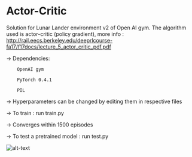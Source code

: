 # Actor-Critic

Solution for Lunar Lander environment v2 of Open AI gym.
The algorithm used is actor-critic (policy gradient),
more info : http://rail.eecs.berkeley.edu/deeprlcourse-fa17/f17docs/lecture_5_actor_critic_pdf.pdf

-> Dependencies:

        OpenAI gym

        PyTorch 0.4.1

        PIL


-> Hyperparameters can be changed by editing them in respective files

-> To train : run train.py

-> Converges within 1500 episodes

-> To test a pretrained model : run test.py


![alt-text](https://github.com/nikhilbarhate99/Actor-Critic/blob/master/gif/1.gif)
